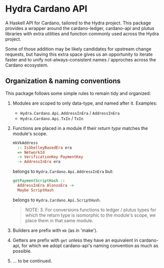 # Hydra Cardano API

A Haskell API for Cardano, tailored to the Hydra project. This package provides a wrapper around the cardano-ledger, cardano-api and plutus libraries with extra utilities and function commonly used across the Hydra project. 

Some of those addition may be likely candidates for upstream change requests, but having this extra space gives us an opportunity to iterate faster and to unify not-always-consistent names / approches across the Cardano ecosystem.

## Organization & naming conventions

This package follows some simple rules to remain tidy and organized: 

1. Modules are scoped to only data-type, and named after it. Examples:
    - `Hydra.Cardano.Api.AddressInEra` / `AddressInEra`
    - `Hydra.Cardano.Api.TxIn` / `TxIn`

2. Functions are placed in a module if their _return type_ matches the module's scope. 

    ```hs
    mkVkAddress 
      :: IsShelleyBasedEra era 
      => NetworkId
      -> VerificationKey PaymentKey
      -> AddressInEra era
    ```

    belongs to `Hydra.Cardano.Api.AddressInEra` but: 

    ```hs
    getPaymentScriptHash ::
      AddressInEra AlonzoEra ->
      Maybe ScriptHash
    ```

    belongs to `Hydra.Cardano.Api.ScriptHash`.

    > NOTE: 3. For conversions functions to ledger / plutus types for which the return type is isomorphic to the module's scope, we place them in that same module. 

3. Builders are prefix with `mk` (as in 'make').

4. Getters are prefix with `get` unless they have an equivalent in cardano-api, for which we adopt cardano-api's naming convention as much as possible. 

5. ... to be continued.
